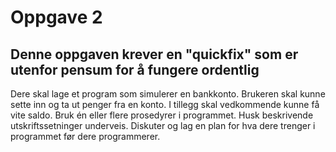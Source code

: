 # Oppgave 2 
## Denne oppgaven krever en "quickfix" som er utenfor pensum for å fungere ordentlig
Dere skal lage et program som simulerer en bankkonto.
Brukeren skal kunne sette inn og ta ut penger fra en konto.
I tillegg skal vedkommende kunne få vite saldo.
Bruk én eller flere prosedyrer i programmet. 
Husk beskrivende utskriftssetninger underveis. 
Diskuter og lag en plan for hva dere trenger i programmet før dere programmerer. 

